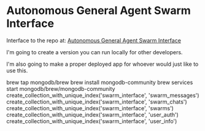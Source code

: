 # Autonomous General Agent Swarm Interface

Interface to the repo at: [Autonomous General Agent Swarm Interface](https://github.com/BrianP8701/aga_swarm)

I'm going to create a version you can run locally for other developers.

I'm also going to make a proper deployed app for whoever would just like to use this.


brew tap mongodb/brew
brew install mongodb-community
brew services start mongodb/brew/mongodb-community
create_collection_with_unique_index('swarm_interface', 'swarm_messages')
create_collection_with_unique_index('swarm_interface', 'swarm_chats')
create_collection_with_unique_index('swarm_interface', 'swarms')
create_collection_with_unique_index('swarm_interface', 'user_auth')
create_collection_with_unique_index('swarm_interface', 'user_info')
